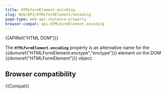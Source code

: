 ```yaml
---
title: HTMLFormElement.encoding
slug: Web/API/HTMLFormElement/encoding
page-type: web-api-instance-property
browser-compat: api.HTMLFormElement.encoding
---
```


{{APIRef("HTML DOM")}}

The **`HTMLFormElement.encoding`** property is an alternative name for the {{domxref("HTMLFormElement.enctype","enctype")}} element on the DOM {{domxref("HTMLFormElement")}} object.

## Browser compatibility

{{Compat}}
